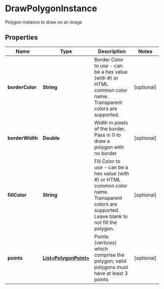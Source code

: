 

# DrawPolygonInstance

Polygon instance to draw on an image

## Properties

| Name | Type | Description | Notes |
|------------ | ------------- | ------------- | -------------|
|**borderColor** | **String** | Border Color to use - can be a hex value (with #) or HTML common color name.  Transparent colors are supported. |  [optional] |
|**borderWidth** | **Double** | Width in pixels of the border.  Pass in 0 to draw a polygon with no border |  [optional] |
|**fillColor** | **String** | Fill Color to use - can be a hex value (with #) or HTML common color name.  Transparent colors are supported.  Leave blank to not fill the polygon. |  [optional] |
|**points** | [**List&lt;PolygonPoint&gt;**](PolygonPoint.md) | Points (vertices) which comprise the polygon; valid polygons must have at least 3 points |  [optional] |



